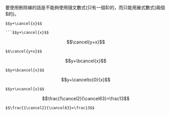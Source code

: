 要使用刪除線的話是不能夠使用隨文數式(只有一個\$)的，而只能用展式數式(兩個\$的)。
```
$$y+\cancel{x}$$

```$$y+\cancel{x}$$
```
$$\cancel{y+x}$$
```
$$\cancel{y+x}$$
```
$$y+\bcancel{x}$$
```
$$y+\bcancel{x}$$
```
$$y+\cancelto{0}{x}$$
```
$$y+\xcancel{x}$$
```
$$\frac{1\cancel2}{\cancel63}=\frac13$$
```
$$\frac{1\cancel2}{\cancel63}=\frac13$$
